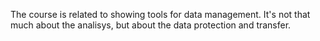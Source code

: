The course is related to showing tools for data management. It's not that much about the analisys, but about the data protection and transfer.

